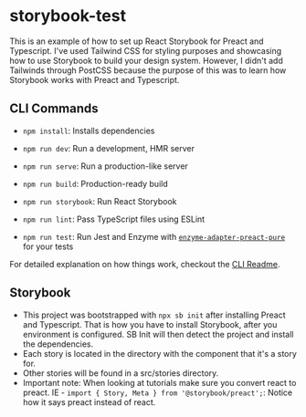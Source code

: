 # storybook-test
This is an example of how to set up React Storybook for Preact and Typescript. I've used Tailwind CSS for styling purposes and showcasing how to use Storybook to build your design system. However, I didn't add Tailwinds through PostCSS because the purpose of this was to learn how Storybook works with Preact and Typescript.

## CLI Commands
*   `npm install`: Installs dependencies

*   `npm run dev`: Run a development, HMR server

*   `npm run serve`: Run a production-like server

*   `npm run build`: Production-ready build

*   `npm run storybook`: Run React Storybook

*   `npm run lint`: Pass TypeScript files using ESLint

*   `npm run test`: Run Jest and Enzyme with
    [`enzyme-adapter-preact-pure`](https://github.com/preactjs/enzyme-adapter-preact-pure) for
    your tests


For detailed explanation on how things work, checkout the [CLI Readme](https://github.com/developit/preact-cli/blob/master/README.md).

## Storybook
* This project was bootstrapped with `npx sb init` after installing Preact and Typescript. That is how you have to install Storybook, after you environment is configured. SB Init will then detect the project and install the dependencies.
* Each story is located in the directory with the component that it's a story for.
* Other stories will be found in a src/stories directory.
* Important note: When looking at tutorials make sure you convert react to preact. IE - `import { Story, Meta } from '@storybook/preact';`: Notice how it says preact instead of react.